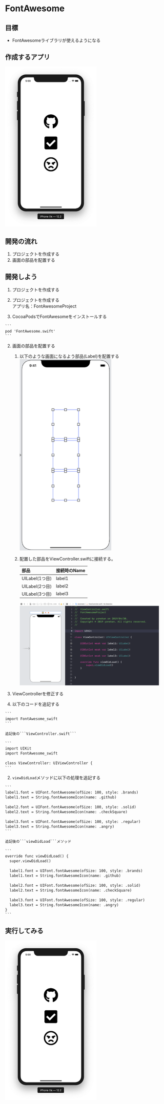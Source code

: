 # FontAwesome  

## 目標
- FontAwesomeライブラリが使えるようになる

## 作成するアプリ
<img src="./img/FontProject.png" width="300px">

## 開発の流れ
1. プロジェクトを作成する
2. 画面の部品を配置する

## 開発しよう
1. プロジェクトを作成する
  1. プロジェクトを作成する  
  アプリ名：FontAwesomeProject

  2. CocoaPodsでFontAwesomeをインストールする

    ```
    pod 'FontAwesome.swift'
    ```

2. 画面の部品を配置する
    1. 以下のような画面になるよう部品(Label)を配置する  
        <img src="./img/FontUI.png" width="300px">

    2. 配置した部品をViewController.swiftに接続する。
    
        |部品|接続時のName|
        |---|---|
        |UILabel(1つ目)|label1|
        |UILabel(2つ目)|label2|
        |UILabel(3つ目)|label3|

        ![Swiftロゴ](./img/connect_font_ui.png)

3. ViewControllerを修正する

  1. 以下のコードを追記する

    ```
    import FontAwesome_swift
    ```

    追記後の```ViewController.swift```

    ```
    import UIKit
    import FontAwesome_swift

    class ViewController: UIViewController {
    ```

  2. ```viewDidLoad```メソッドに以下の処理を追記する

    ```
    label1.font = UIFont.fontAwesome(ofSize: 100, style: .brands)
    label1.text = String.fontAwesomeIcon(name: .github)
    
    label2.font = UIFont.fontAwesome(ofSize: 100, style: .solid)
    label2.text = String.fontAwesomeIcon(name: .checkSquare)
    
    label3.font = UIFont.fontAwesome(ofSize: 100, style: .regular)
    label3.text = String.fontAwesomeIcon(name: .angry)
    ```

    追記後の```viewDidLoad```メソッド

    ```
    override func viewDidLoad() {
      super.viewDidLoad()
      
      label1.font = UIFont.fontAwesome(ofSize: 100, style: .brands)
      label1.text = String.fontAwesomeIcon(name: .github)
      
      label2.font = UIFont.fontAwesome(ofSize: 100, style: .solid)
      label2.text = String.fontAwesomeIcon(name: .checkSquare)
      
      label3.font = UIFont.fontAwesome(ofSize: 100, style: .regular)
      label3.text = String.fontAwesomeIcon(name: .angry)
    }
    ```

## 実行してみる
<img src="./img/FontProject.png" width="300px">
